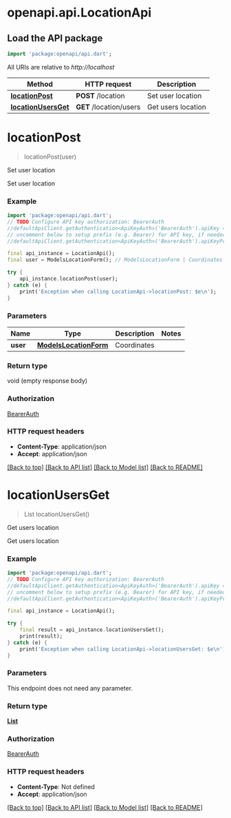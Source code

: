 # openapi.api.LocationApi

## Load the API package
```dart
import 'package:openapi/api.dart';
```

All URIs are relative to *http://localhost*

Method | HTTP request | Description
------------- | ------------- | -------------
[**locationPost**](LocationApi.md#locationpost) | **POST** /location | Set user location
[**locationUsersGet**](LocationApi.md#locationusersget) | **GET** /location/users | Get users location


# **locationPost**
> locationPost(user)

Set user location

Set user location

### Example
```dart
import 'package:openapi/api.dart';
// TODO Configure API key authorization: BearerAuth
//defaultApiClient.getAuthentication<ApiKeyAuth>('BearerAuth').apiKey = 'YOUR_API_KEY';
// uncomment below to setup prefix (e.g. Bearer) for API key, if needed
//defaultApiClient.getAuthentication<ApiKeyAuth>('BearerAuth').apiKeyPrefix = 'Bearer';

final api_instance = LocationApi();
final user = ModelsLocationForm(); // ModelsLocationForm | Coordinates

try {
    api_instance.locationPost(user);
} catch (e) {
    print('Exception when calling LocationApi->locationPost: $e\n');
}
```

### Parameters

Name | Type | Description  | Notes
------------- | ------------- | ------------- | -------------
 **user** | [**ModelsLocationForm**](ModelsLocationForm.md)| Coordinates | 

### Return type

void (empty response body)

### Authorization

[BearerAuth](../README.md#BearerAuth)

### HTTP request headers

 - **Content-Type**: application/json
 - **Accept**: application/json

[[Back to top]](#) [[Back to API list]](../README.md#documentation-for-api-endpoints) [[Back to Model list]](../README.md#documentation-for-models) [[Back to README]](../README.md)

# **locationUsersGet**
> List<ModelsUserLocation> locationUsersGet()

Get users location

Get users location

### Example
```dart
import 'package:openapi/api.dart';
// TODO Configure API key authorization: BearerAuth
//defaultApiClient.getAuthentication<ApiKeyAuth>('BearerAuth').apiKey = 'YOUR_API_KEY';
// uncomment below to setup prefix (e.g. Bearer) for API key, if needed
//defaultApiClient.getAuthentication<ApiKeyAuth>('BearerAuth').apiKeyPrefix = 'Bearer';

final api_instance = LocationApi();

try {
    final result = api_instance.locationUsersGet();
    print(result);
} catch (e) {
    print('Exception when calling LocationApi->locationUsersGet: $e\n');
}
```

### Parameters
This endpoint does not need any parameter.

### Return type

[**List<ModelsUserLocation>**](ModelsUserLocation.md)

### Authorization

[BearerAuth](../README.md#BearerAuth)

### HTTP request headers

 - **Content-Type**: Not defined
 - **Accept**: application/json

[[Back to top]](#) [[Back to API list]](../README.md#documentation-for-api-endpoints) [[Back to Model list]](../README.md#documentation-for-models) [[Back to README]](../README.md)


